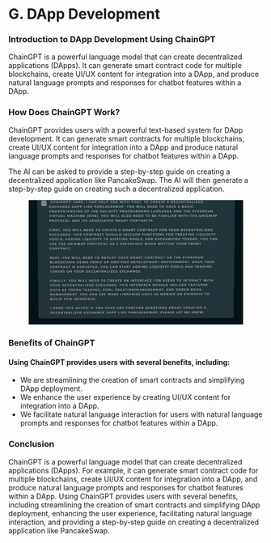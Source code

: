 # G. DApp Development

### Introduction to DApp Development Using ChainGPT

ChainGPT is a powerful language model that can create decentralized applications (DApps). It can generate smart contract code for multiple blockchains, create UI/UX content for integration into a DApp, and produce natural language prompts and responses for chatbot features within a DApp.

### How Does ChainGPT Work?

ChainGPT provides users with a powerful text-based system for DApp development. It can generate smart contracts for multiple blockchains, create UI/UX content for integration into a DApp and produce natural language prompts and responses for chatbot features within a DApp.

The AI can be asked to provide a step-by-step guide on creating a decentralized application like PancakeSwap. The AI will then generate a step-by-step guide on creating such a decentralized application.

<figure><img src="../../../.gitbook/assets/image (1) (3).png" alt=""><figcaption></figcaption></figure>

### Benefits of ChainGPT

#### Using ChainGPT provides users with several benefits, including:

* We are streamlining the creation of smart contracts and simplifying DApp deployment.
* We enhance the user experience by creating UI/UX content for integration into a DApp.
* We facilitate natural language interaction for users with natural language prompts and responses for chatbot features within a DApp.&#x20;

### Conclusion

ChainGPT is a powerful language model that can create decentralized applications (DApps). For example, it can generate smart contract code for multiple blockchains, create UI/UX content for integration into a DApp, and produce natural language prompts and responses for chatbot features within a DApp. Using ChainGPT provides users with several benefits, including streamlining the creation of smart contracts and simplifying DApp deployment, enhancing the user experience, facilitating natural language interaction, and providing a step-by-step guide on creating a decentralized application like PancakeSwap.
